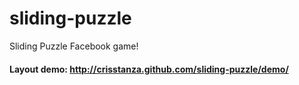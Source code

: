 sliding-puzzle
==============

Sliding Puzzle Facebook game!


#### Layout demo: http://crisstanza.github.com/sliding-puzzle/demo/
